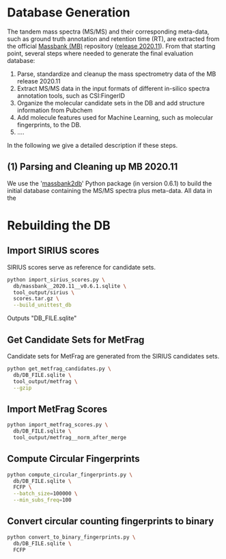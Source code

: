 # Database Generation

The tandem mass spectra (MS/MS) and their corresponding meta-data, such as ground truth annotation and retention 
time (RT), are extracted from the official [Massbank (MB)](https://github.com/MassBank/MassBank-data/) repository 
([release 2020.11](https://github.com/MassBank/MassBank-data/releases/tag/2020.11)). From that starting point, 
several steps where needed to generate the final evaluation database: 

1) Parse, standardize and cleanup the mass spectrometry data of the MB release 2020.11
2) Extract MS/MS data in the input formats of different in-silico spectra annotation tools, such as CSI:FingerID 
3) Organize the molecular candidate sets in the DB and add structure information from Pubchem 
4) Add molecule features used for Machine Learning, such as molecular fingerprints, to the DB. 
5) ....

In the following we give a detailed description if these steps.

## (1) Parsing and Cleaning up MB 2020.11

We use the '[massbank2db](https://github.com/bachi55/massbank2db)' Python package (in version 0.6.1) to build the 
initial database containing the MS/MS spectra plus meta-data. All data in the 




# Rebuilding the DB

## Import SIRIUS scores

SIRIUS scores serve as reference for candidate sets.

```bash
python import_sirius_scores.py \
  db/massbank__2020.11__v0.6.1.sqlite \
  tool_output/sirius \
  scores.tar.gz \
  --build_unittest_db
```

Outputs "DB_FILE.sqlite"

## Get Candidate Sets for MetFrag

Candidate sets for MetFrag are generated from the SIRIUS candidates sets.

```bash
python get_metfrag_candidates.py \
  db/DB_FILE.sqlite \
  tool_output/metfrag \
  --gzip
```

## Import MetFrag Scores

```bash
python import_metfrag_scores.py \
  db/DB_FILE.sqlite \
  tool_output/metfrag__norm_after_merge
```

## Compute Circular Fingerprints

```bash
python compute_circular_fingerprints.py \
  db/DB_FILE.sqlite \
  FCFP \
  --batch_size=100000 \
  --min_subs_freq=100
```

## Convert circular counting fingerprints to binary

```bash
python convert_to_binary_fingerprints.py \
  db/DB_FILE.sqlite \
  FCFP
```